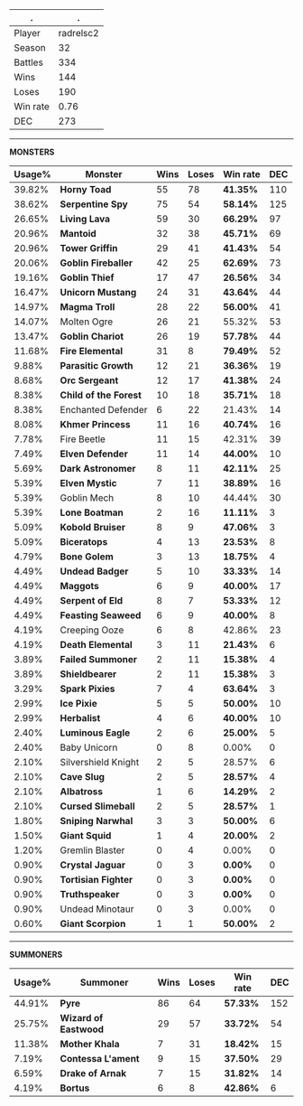 .|.
|-|-
Player|radrelsc2
Season|32
Battles|334
Wins|144
Loses|190
Win rate|0.76
DEC|273

---
**MONSTERS**

Usage%|Monster|Wins|Loses|Win rate|DEC|
-|-|-|-|-|-|
39.82%|**Horny Toad**|55|78|**41.35%**|110|
38.62%|**Serpentine Spy**|75|54|**58.14%**|125|
26.65%|**Living Lava**|59|30|**66.29%**|97|
20.96%|**Mantoid**|32|38|**45.71%**|69|
20.96%|**Tower Griffin**|29|41|**41.43%**|54|
20.06%|**Goblin Fireballer**|42|25|**62.69%**|73|
19.16%|**Goblin Thief**|17|47|**26.56%**|34|
16.47%|**Unicorn Mustang**|24|31|**43.64%**|44|
14.97%|**Magma Troll**|28|22|**56.00%**|41|
14.07%|Molten Ogre|26|21|55.32%|53|
13.47%|**Goblin Chariot**|26|19|**57.78%**|44|
11.68%|**Fire Elemental**|31|8|**79.49%**|52|
9.88%|**Parasitic Growth**|12|21|**36.36%**|19|
8.68%|**Orc Sergeant**|12|17|**41.38%**|24|
8.38%|**Child of the Forest**|10|18|**35.71%**|18|
8.38%|Enchanted Defender|6|22|21.43%|14|
8.08%|**Khmer Princess**|11|16|**40.74%**|16|
7.78%|Fire Beetle|11|15|42.31%|39|
7.49%|**Elven Defender**|11|14|**44.00%**|10|
5.69%|**Dark Astronomer**|8|11|**42.11%**|25|
5.39%|**Elven Mystic**|7|11|**38.89%**|16|
5.39%|Goblin Mech|8|10|44.44%|30|
5.39%|**Lone Boatman**|2|16|**11.11%**|3|
5.09%|**Kobold Bruiser**|8|9|**47.06%**|3|
5.09%|**Biceratops**|4|13|**23.53%**|8|
4.79%|**Bone Golem**|3|13|**18.75%**|4|
4.49%|**Undead Badger**|5|10|**33.33%**|14|
4.49%|**Maggots**|6|9|**40.00%**|17|
4.49%|**Serpent of Eld**|8|7|**53.33%**|12|
4.49%|**Feasting Seaweed**|6|9|**40.00%**|8|
4.19%|Creeping Ooze|6|8|42.86%|23|
4.19%|**Death Elemental**|3|11|**21.43%**|6|
3.89%|**Failed Summoner**|2|11|**15.38%**|4|
3.89%|**Shieldbearer**|2|11|**15.38%**|3|
3.29%|**Spark Pixies**|7|4|**63.64%**|3|
2.99%|**Ice Pixie**|5|5|**50.00%**|10|
2.99%|**Herbalist**|4|6|**40.00%**|10|
2.40%|**Luminous Eagle**|2|6|**25.00%**|5|
2.40%|Baby Unicorn|0|8|0.00%|0|
2.10%|Silvershield Knight|2|5|28.57%|6|
2.10%|**Cave Slug**|2|5|**28.57%**|4|
2.10%|**Albatross**|1|6|**14.29%**|2|
2.10%|**Cursed Slimeball**|2|5|**28.57%**|1|
1.80%|**Sniping Narwhal**|3|3|**50.00%**|6|
1.50%|**Giant Squid**|1|4|**20.00%**|2|
1.20%|Gremlin Blaster|0|4|0.00%|0|
0.90%|**Crystal Jaguar**|0|3|**0.00%**|0|
0.90%|**Tortisian Fighter**|0|3|**0.00%**|0|
0.90%|**Truthspeaker**|0|3|**0.00%**|0|
0.90%|Undead Minotaur|0|3|0.00%|0|
0.60%|**Giant Scorpion**|1|1|**50.00%**|2|

---
**SUMMONERS**

Usage%|Summoner|Wins|Loses|Win rate|DEC|
-|-|-|-|-|-|
44.91%|**Pyre**|86|64|**57.33%**|152|
25.75%|**Wizard of Eastwood**|29|57|**33.72%**|54|
11.38%|**Mother Khala**|7|31|**18.42%**|15|
7.19%|**Contessa L'ament**|9|15|**37.50%**|29|
6.59%|**Drake of Arnak**|7|15|**31.82%**|14|
4.19%|**Bortus**|6|8|**42.86%**|6|
